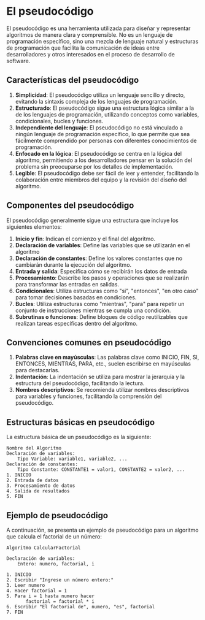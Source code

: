 # El pseudocódigo

El pseudocódigo es una herramienta utilizada para diseñar y representar algoritmos de manera clara y comprensible. No es
un lenguaje de programación específico, sino una mezcla de lenguaje natural y estructuras de programación que facilita
la comunicación de ideas entre desarrolladores y otros interesados en el proceso de desarrollo de software.

## Características del pseudocódigo

1. **Simplicidad**: El pseudocódigo utiliza un lenguaje sencillo y directo, evitando la sintaxis compleja de los
   lenguajes de programación.
2. **Estructurado**: El pseudocódigo sigue una estructura lógica similar a la de los lenguajes de programación,
   utilizando conceptos como variables, condicionales, bucles y funciones.
3. **Independiente del lenguaje**: El pseudocódigo no está vinculado a ningún lenguaje de programación específico, lo
   que permite que sea fácilmente comprendido por personas con diferentes conocimientos de programación.
4. **Enfocado en la lógica**: El pseudocódigo se centra en la lógica del algoritmo, permitiendo a los desarrolladores
   pensar en la solución del problema sin preocuparse por los detalles de implementación.
5. **Legible**: El pseudocódigo debe ser fácil de leer y entender, facilitando la colaboración entre miembros del equipo
   y la revisión del diseño del algoritmo.

## Componentes del pseudocódigo

El pseudocódigo generalmente sigue una estructura que incluye los siguientes elementos:

1. **Inicio y fin**: Indican el comienzo y el final del algoritmo.
2. **Declaración de variables**: Define las variables que se utilizarán en el algoritmo
3. **Declaración de constantes**: Define los valores constantes que no cambiarán durante la ejecución del algoritmo.
4. **Entrada y salida**: Especifica cómo se recibirán los datos de entrada
5. **Procesamiento**: Describe los pasos y operaciones que se realizarán para transformar las entradas en salidas.
6. **Condicionales**: Utiliza estructuras como "si", "entonces", "en otro caso" para tomar decisiones basadas en
   condiciones.
7. **Bucles**: Utiliza estructuras como "mientras", "para" para repetir un conjunto de instrucciones mientras se cumpla
   una condición.
8. **Subrutinas o funciones**: Define bloques de código reutilizables que realizan tareas específicas dentro del
   algoritmo.

## Convenciones comunes en pseudocódigo

1. **Palabras clave en mayúsculas**: Las palabras clave como INICIO, FIN, SI, ENTONCES, MIENTRAS, PARA, etc., suelen
   escribirse en mayúsculas para destacarlas.
2. **Indentación**: La indentación se utiliza para mostrar la jerarquía y la estructura del pseudocódigo, facilitando la
   lectura.
3. **Nombres descriptivos**: Se recomienda utilizar nombres descriptivos para variables y funciones, facilitando la
   comprensión del pseudocódigo.

## Estructuras básicas en pseudocódigo

La estructura básica de un pseudocódigo es la siguiente:

```
Nombre del Algoritmo
Declaración de variables:
    Tipo Variable: variable1, variable2, ...
Declaración de constantes:
    Tipo Constante: CONSTANTE1 = valor1, CONSTANTE2 = valor2, ...   
1. INICIO
2. Entrada de datos
3. Procesamiento de datos
4. Salida de resultados
5. FIN  
```

## Ejemplo de pseudocódigo

A continuación, se presenta un ejemplo de pseudocódigo para un algoritmo que calcula el factorial de un número:

```
Algoritmo CalcularFactorial

Declaración de variables:
    Entero: numero, factorial, i
    
1. INICIO
2. Escribir "Ingrese un número entero:"
3. Leer numero
4. Hacer factorial = 1
5. Para i = 1 hasta numero hacer
       factorial = factorial * i
6. Escribir "El factorial de", numero, "es", factorial
7. FIN
```